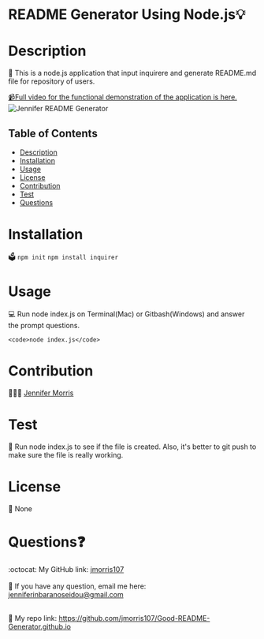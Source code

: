 # README Generator Using Node.js💡
  
  
  
  # Description
  📝 
  This is a node.js application that input inquirere and generate README.md file for repository of users. 

  <a href="https://youtu.be/-Ppu15HnsMo">📹Full video for the functional demonstration of the application is here.</a>
  <a><img src="./src/jennifer.readme.gif" alt="Jennifer README Generator" style="max-width:100%;"></a>

  ## Table of Contents
  - [Description](#description)
  - [Installation](#installation)
  - [Usage](#usage)
  - [License](#license)
  - [Contribution](#contribution)
  - [Test](#test)
  - [Questions](#questions)

  # Installation
  🗳 
    <code>npm init</code>
    <code>npm install inquirer</code>

  # Usage
  💻 
    Run node index.js on Terminal(Mac) or Gitbash(Windows) and answer the prompt questions.

    <code>node index.js</code>
    
  # Contribution
  👩🏻‍💻 
   <a href="https://github.com/jmorris107">Jennifer Morris</a>
  # Test
  🧩
  Run node index.js to see if the file is created. Also, it's better to git push to make sure the file is really working.

  # License
  🚀
  None

  # Questions❓
  :octocat: My GitHub link: [jmorris107](https://github.com/jmorris107)<br />
  <br />
   📩 If you have any question, email me here: jenniferinbaranoseidou@gmail.com<br /><br />

 📠 My repo link: https://github.com/jmorris107/Good-README-Generator.github.io</li>
 
